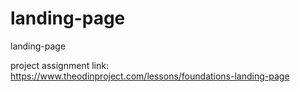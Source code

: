 # landing-page
landing-page


project assignment link: https://www.theodinproject.com/lessons/foundations-landing-page
